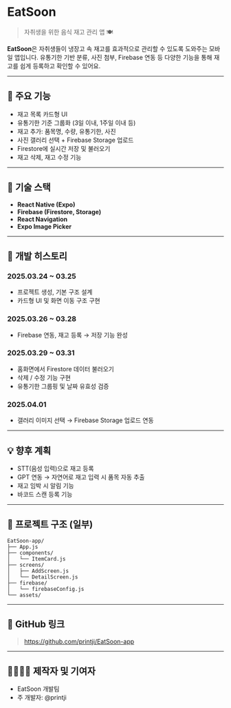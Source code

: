 # EatSoon

> 자취생을 위한 음식 재고 관리 앱 🍽

**EatSoon**은 자취생들이 냉장고 속 재고를 효과적으로 관리할 수 있도록 도와주는 모바일 앱입니다. 유통기한 기반 분류, 사진 첨부, Firebase 연동 등 다양한 기능을 통해 재고를 쉽게 등록하고 확인할 수 있어요.

---

## 📱 주요 기능

- 재고 목록 카드형 UI
- 유통기한 기준 그룹화 (3일 이내, 1주일 이내 등)
- 재고 추가: 품목명, 수량, 유통기한, 사진
- 사진 갤러리 선택 + Firebase Storage 업로드
- Firestore에 실시간 저장 및 불러오기
- 재고 삭제, 재고 수정 기능

---

## 🔧 기술 스택

- **React Native (Expo)**
- **Firebase (Firestore, Storage)**
- **React Navigation**
- **Expo Image Picker**

---

## 📆 개발 히스토리

### 2025.03.24 ~ 03.25
- 프로젝트 생성, 기본 구조 설계
- 카드형 UI 및 화면 이동 구조 구현

### 2025.03.26 ~ 03.28
- Firebase 연동, 재고 등록 → 저장 기능 완성

### 2025.03.29 ~ 03.31
- 홈화면에서 Firestore 데이터 불러오기
- 삭제 / 수정 기능 구현
- 유통기한 그룹핑 및 날짜 유효성 검증

### 2025.04.01
- 갤러리 이미지 선택 → Firebase Storage 업로드 연동

---

## 💡 향후 계획

- STT(음성 입력)으로 재고 등록
- GPT 연동 → 자연어로 재고 입력 시 품목 자동 추출
- 재고 임박 시 알림 기능
- 바코드 스캔 등록 기능

---

## 📁 프로젝트 구조 (일부)

```
EatSoon-app/
├── App.js
├── components/
│   └── ItemCard.js
├── screens/
│   ├── AddScreen.js
│   └── DetailScreen.js
├── firebase/
│   └── firebaseConfig.js
└── assets/
```

---

## 🔗 GitHub 링크

> https://github.com/printji/EatSoon-app

---

## 👨‍👩‍👧‍👦 제작자 및 기여자

- EatSoon 개발팀
- 주 개발자: @printji

